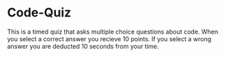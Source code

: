# Code-Quiz
This is a timed quiz that asks multiple choice questions about code. When you select a correct answer you recieve 10 points. If you select a wrong answer you are deducted 10 seconds from your time.